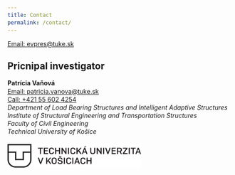 ```yaml
---
title: Contact
permalink: /contact/
---
```


<a href="mailto:evpres@tuke.sk">Email: evpres@tuke.sk</a>

## Pricnipal investigator
<body>
    <p style="line-height: 1.3;">
<b>Patrícia Vaňová</b>
<br>
<a href="mailto:patricia.vanova@tuke.sk">Email: patricia.vanova@tuke.sk</a>
<br>
<a href="tel:+421 55 602 4254">Call: +421 55 602 4254</a>
<br>
<i> Department of Load Bearing Structures and Intelligent Adaptive Structures </i>
<br>
<i> Institute of Structural Engineering and Transportation Structures </i>
<br>
<i> Faculty of Civil Engineering </i>
<br>
<i> Technical University of Košice </i>
<br>
<br>
<img src="/images/tuke_logo.png" width="300"/>
</p>
</body>


